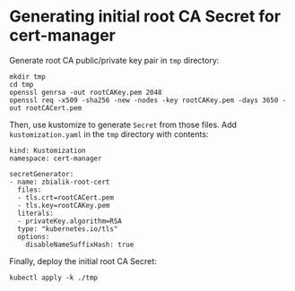 # Generating initial root CA Secret for cert-manager


Generate root CA public/private key pair in `tmp` directory:
```
mkdir tmp
cd tmp
openssl genrsa -out rootCAKey.pem 2048
openssl req -x509 -sha256 -new -nodes -key rootCAKey.pem -days 3650 -out rootCACert.pem
```

Then, use kustomize to generate `Secret` from those files. Add `kustomization.yaml` in the `tmp` directory with contents:
```
kind: Kustomization
namespace: cert-manager

secretGenerator:
- name: zbialik-root-cert
  files:
  - tls.crt=rootCACert.pem
  - tls.key=rootCAKey.pem
  literals:
  - privateKey.algorithm=RSA
  type: "kubernetes.io/tls"
  options:
    disableNameSuffixHash: true
```

Finally, deploy the initial root CA Secret:
```
kubectl apply -k ./tmp
```